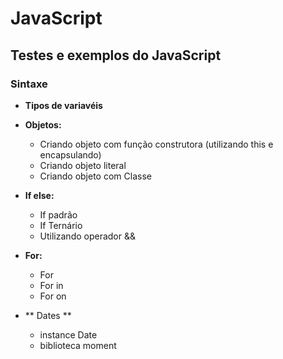 # JavaScript

## Testes e exemplos do JavaScript

### Sintaxe
- **Tipos de variavéis**
- **Objetos:**
    - Criando objeto com função construtora (utilizando this e encapsulando)
    - Criando objeto literal
    - Criando objeto com Classe
- **If else:**
    - If padrão
    - If Ternário
    - Utilizando operador &&
- **For:**
    - For
    - For in
    - For on
    
- ** Dates **
    - instance Date
    - biblioteca moment
